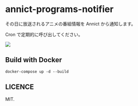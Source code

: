 # annict-programs-notifier
その日に放送されるアニメの番組情報を Annict から通知します。

Cron で定期的に呼び出してください。

![](https://i.imgur.com/XjZKQpI.png)

## Build with Docker
`docker-compose up -d --build`

## LICENCE
MIT.